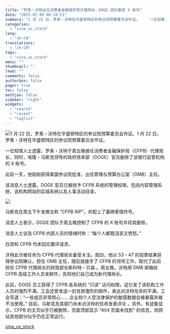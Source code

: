 ```yaml
---
title: "罗素・沃特出任消费者金融保护局代理局长，DOGE 团队删其 X 账号"
date: "2025-02-09 00:10:53"
summary: "1 月 22 日，罗素・沃特在华盛顿特区的参议院预算委员会作证。 　　一位知情..."
categories:
  - "sina_us_stock"
lang:
  - "zh-CN"
translations:
  - "zh-CN"
tags:
  - "sina_us_stock"
menu: ""
thumbnail: ""
lead: ""
comments: false
authorbox: false
pager: true
toc: false
mathjax: false
sidebar: "right"
widgets:
  - "search"
  - "recent"
  - "taglist"
---
```


![1 月 22 日，罗素・沃特在华盛顿特区的参议院预算委员会作证。](https://n.sinaimg.cn/finance/transform/116/w550h366/20250208/bdfe-8c0146bef826eed25117b376dcbc3cf0.jpg)1 月 22 日，罗素・沃特在华盛顿特区的参议院预算委员会作证。

一位知情人士透露，罗素・沃特于周五晚接任消费者金融保护局（CFPB）代理局长，同时，埃隆・马斯克领导的政府效率部（DOGE）官员删除了该银行监管机构的 X 账号。

此前一天，他刚刚获得美国参议院批准，出任管理与预算办公室（OMB）主任。

该消息人士透露，DOGE 官员已被授予 CFPB 系统的管理权限，包括内容管理系统、该机构网站的后端系统以及人事活动目录。

![](https://n.sinaimg.cn/finance/transform/718/w535h183/20250209/598a-292e3252137a41f03d2e65d8f55c6aae.png)

马斯克在周五下午发推文称 “CFPB RIP”，并配上了墓碑表情符号。

消息人士表示，DOGE 团队于周五晚控制了 CFPB 的 X 账号并将其删除。

消息人士谈及 CFPB 内部人员的情绪时称：“每个人都既沮丧又愤怒。”

白宫和 CFPB 均未回应置评请求。

沃特此次被任命为 CFPB 代理局长备受关注。周四，他以 53 - 47 的投票结果获得参议院确认，担任 OMB 主任，随后就接手了 CFPB 的领导工作，取代了此前担任 CFPB 代理局长的财政部长斯科特・贝森 。周五晚，沃特用 OMB 邮箱给 CFPB 高级工作人员发邮件，告知他们自己成为新代理局长。

此前，DOGE 员工获得了 CFPB 各系统的 “只读” 访问权限，这引发了该机构工作人员的强烈不满。工会还曾发送一封言辞激烈的邮件，表达对沃特任命的不满。工会写道：“一些成员非常担心…… 企业和个人受法律保护的敏感数据会被暴露并被不当使用。” 目前，马斯克及其部门尚未对沃特的任命发表评论 。另外，有迹象显示，CFPB 的主页似乎已被删除，页面顶部显示 “404 页面未找到” 的信息，但网站其他部分似乎仍在正常运行。

[sina_us_stock](https://finance.sina.com.cn/stock/usstock/c/2025-02-09/doc-ineivaws8606519.shtml)
